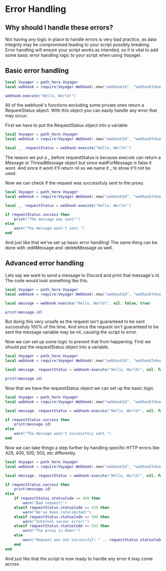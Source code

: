 # Error Handling

## Why should I handle these errors?

Not having any logic in place to handle errors is very bad practice, as data integrity may be compromised leading to your script possibly breaking. Error handling will ensure your script works as intended, so it is vital to add some basic error handling logic to your script when using Voyager.

## Basic error handling

```lua linenums="1"
local Voyager = path_here.Voyager
local webhook = require(Voyager.Webhook).new("webhookId", "webhookToken")

webhook:execute("Hello, World!")
```

All of the webhook's functions excluding some private ones return a RequestStatus object. With this object you can easily handle any error that may occur.

First we have to put the RequestStatus object into a variable

```lua linenums="1" hl_lines="4"
local Voyager = path_here.Voyager
local webhook = require(Voyager.Webhook).new("webhookId", "webhookToken")

local _, requestStatus = webhook:execute("Hello, World!")
```

The reason we put a _ before requestStatus is because execute can return a Message or ThreadMessage object but since waitForMessage is false it wont. And since it wont it'll return nil so we name it _ to show it'll not be used.

Now we can check if the request was successfuly sent to the proxy.

```lua linenums="1" hl_lines="6-10"
local Voyager = path_here.Voyager
local webhook = require(Voyager.Webhook).new("webhookId", "webhookToken")

local _, requestStatus = webhook:execute("Hello, World!")

if requestStatus.success then
    print("The message was sent!")
else
    warn("The message wasn't sent.")
end
```

And just like that we've set up basic error handling! The same thing can be done with :editMessage and :deleteMessage as well.

## Advanced error handling

Lets say we want to send a message to Discord and print that message's id. The code would look something like this.

```lua linenums="1"
local Voyager = path_here.Voyager
local webhook = require(Voyager.Webhook).new("webhookId", "webhookToken")

local message = webhook:execute("Hello, World!", nil, false, true)

print(message.id)
```

But doing this very unsafe as the request isn't guaranteed to be sent successfuly 100% of the time. And since the request isn't guaranteed to be sent the message variable may be nil, causing the script to error.

Now we can set up some logic to prevent that from happening. First we should put the requestStatus object into a variable.

```lua linenums="1" hl_lines="4"
local Voyager = path_here.Voyager
local webhook = require(Voyager.Webhook).new("webhookId", "webhookToken")

local message, requestStatus = webhook:execute("Hello, World!", nil, false, true)

print(message.id)
```

Now that we have the requestStatus object we can set up the basic logic

```lua linenums="1" hl_lines="6-10"
local Voyager = path_here.Voyager
local webhook = require(Voyager.Webhook).new("webhookId", "webhookToken")

local message, requestStatus = webhook:execute("Hello, World!", nil, false, true)

if requestStatus.success then
    print(message.id)
else
    warn("The message wasn't successfuly sent.")
end
```

Now we can take things a step further by handling specific HTTP errors like 429, 400, 500, 503, etc differently.

```lua linenums="1" hl_lines="6-20"
local Voyager = path_here.Voyager
local webhook = require(Voyager.Webhook).new("webhookId", "webhookToken")

local message, requestStatus = webhook:execute("Hello, World!", nil, false, true)

if requestStatus.success then
    print(message.id)
else
    if requestStatus.statusCode == 400 then
        warn("Bad request!")
    elseif requestStatus.statusCode == 429 then
        warn("We've been ratelimited!")
    elseif requestStatus.statusCode == 500 then
        warn("Internal server error!")
    elseif requestStatus.statusCode == 503 then
        warn("The proxy is down!")
    else
        warn("Request was not successful! " .. requestStatus.statusCode .. " " .. requestStatus.statusMessage)
    end
end
```

And just like that the script is now ready to handle any error it may come across.